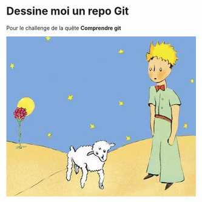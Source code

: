 # Dessine moi un repo Git
Pour le challenge de la quête **Comprendre git**

![image du Petit Prince](petit_prince.jpg)
